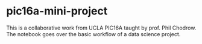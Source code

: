 # pic16a-mini-project
This is a collaborative work from UCLA PIC16A taught by prof. Phil Chodrow.  The notebook goes over the basic workflow of a data science project. 
